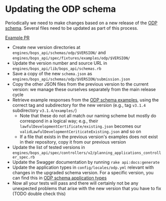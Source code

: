 # Updating the ODP schema

Periodically we need to make changes based on a new release of the [ODP schema][]. Several files need to be updated as part of this process.

[Example PR][]

- Create new version directories at `engines/bops_api/schemas/odp/$VERSION/` and `engines/bops_api/spec/fixtures/examples/odp/$VERSION/`
- Update the version number and source URL in `engines/bops_api/lib/bops_api/schemas.rb`
- Save a copy of the new `schema.json` as `engines/bops_api/schemas/odp/$VERSION/submission.json`
- Copy the other JSON files from the previous version to the current version: we manage these ourselves separately from the main release cycle
- Retrieve example responses from the [ODP schema examples], using the correct tag and subdirectory for the new version (e.g., tag `v3.1.4` subdirectory `v3.1.4/examples/`)
  - Note that these do not all match our naming scheme but mostly do correspond in a logical way; e.g., their `lawfulDevelopmentCertificate/existing.json` becomes our `validLawfulDevelopmentCeriticateExisting.json` and so on
  - If a file that exists in the previous version's examples does not exist in their repository, copy it from our previous version
- Update the list of tested versions in `engines/bops_api/spec/controllers/v2/planning_applications_controller_spec.rb`
- Update the Swagger documentation by running `rake api:docs:generate`
- Update the application types in `config/locales/odp.yml` relevant with changes in the upgraded schema version. For a specific version, you can find this in [ODP schema application types][]
- Now all your tests will pass and there will certainly not be any unexpected problems that arise with the new version that you have to fix (TODO double check this)

[ODP schema]: https://github.com/theopensystemslab/digital-planning-data-schemas
[Example PR]: https://github.com/unboxed/bops/pull/1886
[ODP schema examples]: https://github.com/theopensystemslab/digital-planning-data-schemas/tree/v0.7.0/v0.7.0/examples
[ODP schema application types]: https://github.com/theopensystemslab/digital-planning-data-schemas/blob/dist/v0.7.0/types/enums/ApplicationTypes.ts
